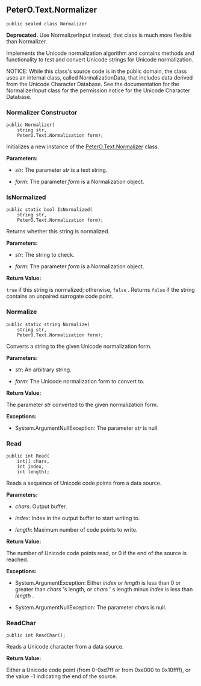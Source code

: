 ## PeterO.Text.Normalizer

    public sealed class Normalizer

<b>Deprecated.</b> Use NormalizerInput instead; that class is much more flexible than Normalizer.

Implements the Unicode normalization algorithm and contains methods and functionality to test and convert Unicode strings for Unicode normalization.

NOTICE: While this class's source code is in the public domain, the class uses an internal class, called NormalizationData, that includes data derived from the Unicode Character Database. See the documentation for the NormalizerInput class for the permission notice for the Unicode Character Database.

### Normalizer Constructor

    public Normalizer(
        string str,
        PeterO.Text.Normalization form);

Initializes a new instance of the [PeterO.Text.Normalizer](PeterO.Text.Normalizer.md) class.

<b>Parameters:</b>

 * <i>str</i>: The parameter <i>str</i>
is a text string.

 * <i>form</i>: The parameter <i>form</i>
is a Normalization object.

### IsNormalized

    public static bool IsNormalized(
        string str,
        PeterO.Text.Normalization form);

Returns whether this string is normalized.

<b>Parameters:</b>

 * <i>str</i>: The string to check.

 * <i>form</i>: The parameter <i>form</i>
is a Normalization object.

<b>Return Value:</b>

 `true` if this string is normalized; otherwise,  `false` . Returns `false` if the string contains an unpaired surrogate code point.

### Normalize

    public static string Normalize(
        string str,
        PeterO.Text.Normalization form);

Converts a string to the given Unicode normalization form.

<b>Parameters:</b>

 * <i>str</i>: An arbitrary string.

 * <i>form</i>: The Unicode normalization form to convert to.

<b>Return Value:</b>

The parameter <i>str</i>
converted to the given normalization form.

<b>Exceptions:</b>

 * System.ArgumentNullException:
The parameter <i>str</i>
is null.

### Read

    public int Read(
        int[] chars,
        int index,
        int length);

Reads a sequence of Unicode code points from a data source.

<b>Parameters:</b>

 * <i>chars</i>: Output buffer.

 * <i>index</i>: Index in the output buffer to start writing to.

 * <i>length</i>: Maximum number of code points to write.

<b>Return Value:</b>

The number of Unicode code points read, or 0 if the end of the source is reached.

<b>Exceptions:</b>

 * System.ArgumentException:
Either <i>index</i>
or <i>length</i>
is less than 0 or greater than <i>chars</i>
's length, or <i>chars</i>
' s length minus <i>index</i>
is less than <i>length</i>
.

 * System.ArgumentNullException:
The parameter <i>chars</i>
is null.

### ReadChar

    public int ReadChar();

Reads a Unicode character from a data source.

<b>Return Value:</b>

Either a Unicode code point (from 0-0xd7ff or from 0xe000 to 0x10ffff), or the value -1 indicating the end of the source.
